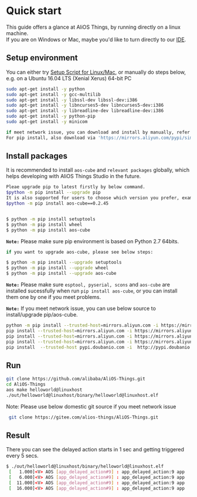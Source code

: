 # Quick start

This guide offers a glance at AliOS Things, by running directly on a linux machine.  
If you are on Windows or Mac, maybe you'd like to turn directly to our [IDE](https://github.com/alibaba/AliOS-Things/wiki/AliOS-Things-Studio).

## Setup environment

You can either try [Setup Script for Linux/Mac](http://p28phe5s5.bkt.clouddn.com/setup_linux_osx.sh), or manually do steps below,  
e.g. on a Ubuntu 16.04 LTS (Xenial Xerus) 64-bit PC

```bash
sudo apt-get install -y python
sudo apt-get install -y gcc-multilib
sudo apt-get install -y libssl-dev libssl-dev:i386
sudo apt-get install -y libncurses5-dev libncurses5-dev:i386
sudo apt-get install -y libreadline-dev libreadline-dev:i386
sudo apt-get install -y python-pip
sudo apt-get install -y minicom

if meet network issue, you can download and install by manually, refer to [How-to-install-python2.7-on-ubuntu](https://tecadmin.net/install-python-2-7-on-ubuntu-and-linuxmint/). 
For pip install, also download via 'https://mirrors.aliyun.com/pypi/simple/pip/' instead of 'https://pypi.org/project/pip/#files'
```

## Install packages
It is recommended to install `aos-cube` and `relevant packages` globally, which helps developing with AliOS Things Studio in the future.
```bash
Pleae upgrade pip to latest firstly by below command.
$python -m pip install --upgrade pip
It is also supported for users to choose which version you prefer, example as below:
$python -m pip install aos-cube==0.2.45


$ python -m pip install setuptools
$ python -m pip install wheel
$ python -m pip install aos-cube
```
**`Note:`** Please make sure pip environment is based on Python 2.7 64bits.

```bash
if you want to upgrade aos-cube, please see below steps:

$ python -m pip install --upgrade setuptools
$ python -m pip install --upgrade wheel
$ python -m pip install --upgrade aos-cube
```
**`Note:`** Please make sure `esptool, pyserial, scons` and `aos-cube` are installed sucessfully when run `pip install aos-cube`, or you can install them one by one if you meet problems.

**`Note:`** If you meet network issue, you can use below source to install/upgrade pip/aos-cube.
```bash
python -m pip install --trusted-host=mirrors.aliyun.com -i https://mirrors.aliyun.com/pypi/simple/ --upgrade pip
pip install --trusted-host=mirrors.aliyun.com -i https://mirrors.aliyun.com/pypi/simple/   setuptools
pip install --trusted-host=mirrors.aliyun.com -i https://mirrors.aliyun.com/pypi/simple/   wheel
pip install --trusted-host=mirrors.aliyun.com -i https://mirrors.aliyun.com/pypi/simple/   aos-cube
pip install  --trusted-host pypi.doubanio.com -i  http://pypi.doubanio.com/simple/  aos-cube==0.2.50

```

## Run

```bash
git clone https://github.com/alibaba/AliOS-Things.git
cd AliOS-Things
aos make helloworld@linuxhost
./out/helloworld@linuxhost/binary/helloworld@linuxhost.elf
```

Note: Please use below domestic git source if you meet network issue
```bash
 git clone https://gitee.com/alios-things/AliOS-Things.git
```


## Result

There you can see the delayed action starts in 1 sec and getting triggered every 5 secs.
```bash
$ ./out/helloworld@linuxhost/binary/helloworld@linuxhost.elf
 [   1.000]<V> AOS [app_delayed_action#9] : app_delayed_action:9 app
 [   6.000]<V> AOS [app_delayed_action#9] : app_delayed_action:9 app
 [  11.000]<V> AOS [app_delayed_action#9] : app_delayed_action:9 app
 [  16.000]<V> AOS [app_delayed_action#9] : app_delayed_action:9 app
 ```

